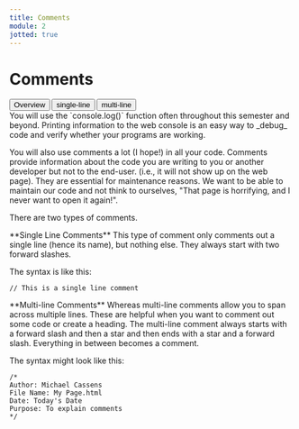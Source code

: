 ```yaml
---
title: Comments
module: 2
jotted: true
---
```


# Comments
<div class="tab">
  <button class="tablinks active" onclick="openTab(event, 'Overview')">Overview</button>
  <button class="tablinks" onclick="openTab(event, 'single')">single-line</button>
  <button class="tablinks" onclick="openTab(event, 'multi')">multi-line</button>
   
</div>
<div id="Overview" class="tabcontent" style="display:block" >
<div class="tabhtml" markdown="1">
You will use the `console.log()` function often throughout this semester and beyond. Printing information to the web console is an easy way to _debug_ code and verify whether your programs are working.

You will also use comments a lot (I hope!) in all your code. Comments provide information about the code you are writing to you or another developer but not to the end-user. (i.e., it will not show up on the web page).  They are essential for maintenance reasons.   We want to be able to maintain our code and not think to ourselves, "That page is horrifying, and I never want to open it again!".

There are two types of comments.
</div>
</div>

<div id="single" class="tabcontent" >
<div class="tabhtml" markdown="1">
**Single Line Comments**
This type of comment only comments out a single line (hence its name), but nothing else.  They always start with two forward slashes.

The syntax is like this:

```
// This is a single line comment
```
</div>
</div>

<div id="multi" class="tabcontent" >
<div class="tabhtml" markdown="1">
**Multi-line Comments**
Whereas multi-line comments allow you to span across multiple lines.  These are helpful when you want to comment out some code or create a heading.  The multi-line comment always starts with a forward slash and then a star and then ends with a star and a forward slash.  Everything in between becomes a comment.

The syntax might look like this:
```
/*
Author: Michael Cassens
File Name: My Page.html
Date: Today's Date
Purpose: To explain comments
*/
```
</div>
</div>

